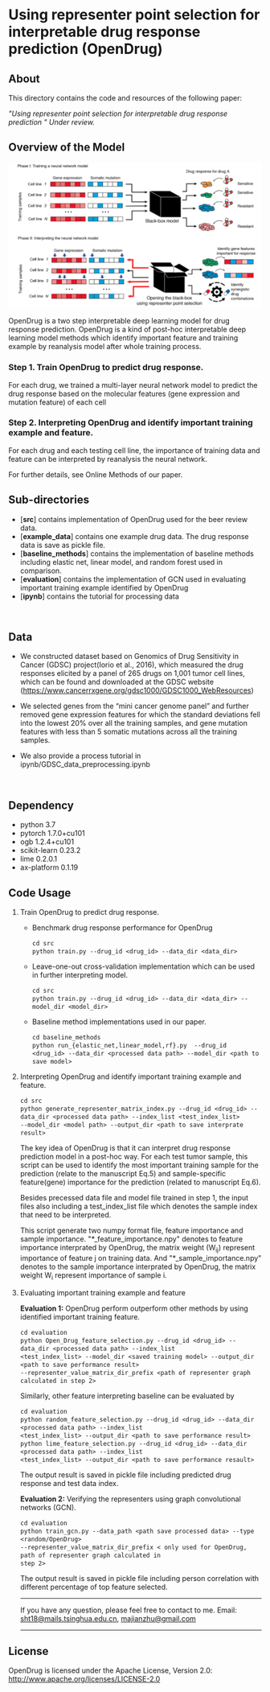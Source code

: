 # Using representer point selection for interpretable drug response prediction (OpenDrug)

## About
This directory contains the code and resources of the following paper:

<i>"Using representer point selection for interpretable drug response prediction 
" Under review. </i>


## Overview of the Model


<p align="center">
<img  src="figure/OpenDrug1.png"> 
</p>

OpenDrug is a two step interpretable deep learning model for drug response prediction. OpenDrug is a kind of post-hoc
 interpretable deep learning model methods which identify important feature and training example by reanalysis model 
 after 
  whole training process.
### Step 1. Train OpenDrug to predict drug response.
For each drug, we trained a multi-layer neural network model to predict the drug response based on the molecular 
features (gene expression and mutation feature) of each cell
 
### Step 2. Interpreting OpenDrug and identify important training example and feature.
For each drug and each testing cell line, the importance of training data and feature can be interpreted by 
reanalysis the neural network.  




For further details, see Online Methods of our paper. 

## Sub-directories
  - [**src**] contains implementation of OpenDrug used for the beer review data. 
  - [**example_data**] contains one example drug data. The drug response data is save as pickle file.
  - [**baseline_methods**] contains the implementation of baseline methods including elastic net, linear model, and random 
  forest used
   in comparison.
  - [**evaluation**] contains the implementation of GCN used in evaluating important training example identified by 
  OpenDrug
  - [**ipynb**] contains the tutorial for processing data

<br>

## Data
  - We constructed dataset based on Genomics of Drug Sensitivity in Cancer (GDSC) project(Iorio et al., 2016), which 
  measured the drug responses elicited by a panel of 265 drugs on 1,001 tumor cell lines, which can be found and 
  downloaded at the GDSC website (https://www.cancerrxgene.org/gdsc1000/GDSC1000_WebResources)
  
   - We selected genes from the “mini cancer genome panel” and further removed gene expression features for which the 
   standard 
   deviations fell into the lowest 20% over all the 
   training samples, and gene mutation features with less than 5 somatic mutations across all the training samples.
   
  - We also provide a process tutorial in ipynb/GDSC_data_preprocessing.ipynb
    
<br>

## Dependency
- python 3.7
- pytorch 1.7.0+cu101
- ogb 1.2.4+cu101
- scikit-learn 0.23.2
- lime 0.2.0.1
- ax-platform 0.1.19


## Code Usage
1. Train OpenDrug to predict drug response. 
    - Benchmark drug response performance for OpenDrug
        ```
        cd src
        python train.py --drug_id <drug_id> --data_dir <data_dir> 
        ```
    - Leave-one-out cross-validation implementation which can be used in further interpreting model.
        ```
        cd src
        python train.py --drug_id <drug_id> --data_dir <data_dir> --model_dir <model_dir>
        ```
    - Baseline method implementations used in our paper.
        ```
        cd baseline_methods
        python run_{elastic_net,linear_model,rf}.py  --drug_id <drug_id> --data_dir <processed data path> --model_dir <path to save model> 
        ```

2. Interpreting OpenDrug and identify important training example and feature.
    ```
    cd src
    python generate_representer_matrix_index.py --drug_id <drug_id> --data_dir <processed data path> --index_list <test_index_list> 
    --model_dir <model path> --output_dir <path to save interprate result> 
    ```
    The key idea of OpenDrug is that it can interpret drug response prediction model in a post-hoc way. For each 
    test tumor sample, this script 
    can be used to identify the most important training sample for the prediction (relate to the manuscript Eq.5) and
     sample-specific feature(gene) importance for the prediction (related to manuscript Eq.6).
    
    Besides precessed data file and model file trained in step 1, the input files also including a test_index_list file which denotes the sample index that need to be interpreted.
    
    
    This script generate two numpy format file, feature importance and sample importance. "\*\_feature_importance.npy" 
    denotes to feature importance interprated by OpenDrug, the matrix weight (W<sub>ij</sub>) represent importance of
     feature j on training data. And "\*\_sample_importance.npy" denotes to  the sample importance interprated by 
     OpenDrug, 
     the matrix weight W<sub>i</sub> represent importance of sample i.


3. Evaluating important training example and feature

    **Evaluation 1:** OpenDrug perform outperform other methods by using identified important training feature. 
    ```
    cd evaluation
    python Open_Drug_feature_selection.py --drug_id <drug_id> --data_dir <processed data path> --index_list 
    <test_index_list> --model_dir <saved training model> --output_dir <path to save performance result> 
    --representer_value_matrix_dir_prefix <path of representer graph calculated in step 2> 
    ```
    Similarly, other feature interpreting baseline can be evaluated by 
    ```
    cd evaluation
    python random_feature_selection.py --drug_id <drug_id> --data_dir <processed data path> --index_list 
    <test_index_list> --output_dir <path to save performance result> 
    python lime_feature_selection.py --drug_id <drug_id> --data_dir <processed data path> --index_list 
    <test_index_list> --output_dir <path to save performance resault> 
    ```
   The output result is saved in pickle file including predicted drug response and test data index.
   
   
   **Evaluation 2:** Verifying the representers using graph convolutional networks (GCN).
   
   ```
   cd evaluation
   python train_gcn.py --data_path <path save processed data> --type <random/OpenDrug> 
   --representer_value_matrix_dir_prefix < only used for OpenDrug, path of representer graph calculated in 
   step 2>
   ```
    The output result is saved in pickle file including person correlation with different percentage of top feature 
  selected.
  
    ---
    If you have any question, please feel free to contact to me.
Email: sht18@mails.tsinghua.edu.cn, majianzhu@gmail.com

    ---

## License
OpenDrug is licensed under the Apache License, Version 2.0: http://www.apache.org/licenses/LICENSE-2.0
